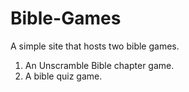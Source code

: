 # Bible-Games
A simple site that hosts two bible games.

1. An Unscramble Bible chapter game.
2. A bible quiz game.
